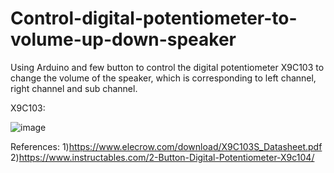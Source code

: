 # Control-digital-potentiometer-to-volume-up-down-speaker
Using Arduino and few button to control the digital potentiometer X9C103 to change the volume of the speaker, which is corresponding to left channel, right channel and sub channel.

X9C103:

![image](https://github.com/tung1406/Control-digital-potentiometer-to-volume-up-down-speaker/assets/105976089/6af26fec-153b-4a1d-ae18-5cbd4b4c3018)

References:
1)https://www.elecrow.com/download/X9C103S_Datasheet.pdf
2)https://www.instructables.com/2-Button-Digital-Potentiometer-X9c104/
